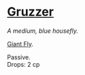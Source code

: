 # [Gruzzer](https://hollowknight.wiki/w/Gruzzer)

*A medium, blue housefly.*

[Giant Fly](https://5e.tools/bestiary.html#giant%20fly_xdmg).

Passive.  
Drops: 2 cp  
